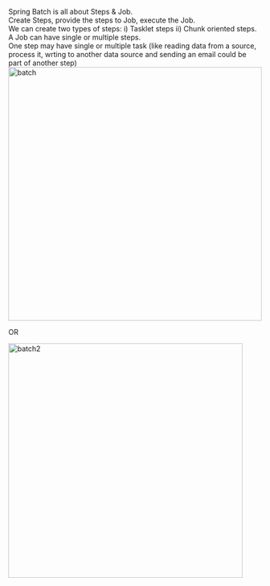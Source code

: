 Spring Batch is all about Steps & Job. <br>
Create Steps, provide the steps to Job, execute the Job.  <br>
We can create two types of steps: i) Tasklet steps ii) Chunk oriented steps. <br>
A Job can have single or multiple steps. <br>
One step may have single or multiple task (like reading data from a source, process it, wrting to another data source and sending an email could be part of another step) <br>
<img width="504" alt="batch" src="https://github.com/inurzamal/spring-batch-all/assets/18715701/c8f27d14-9637-4445-b145-4d4fb6b19d86">

OR

<img width="466" alt="batch2" src="https://github.com/inurzamal/spring-batch-all/assets/18715701/e9b932ab-e2bd-421c-b683-cbf0a23ea876">


